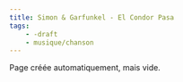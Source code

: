 ```yaml
---
title: Simon & Garfunkel - El Condor Pasa
tags:
    - -draft
    - musique/chanson
---
```


Page créée automatiquement, mais vide.
